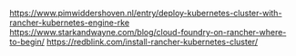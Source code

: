 https://www.pimwiddershoven.nl/entry/deploy-kubernetes-cluster-with-rancher-kubernetes-engine-rke
https://www.starkandwayne.com/blog/cloud-foundry-on-rancher-where-to-begin/
https://redblink.com/install-rancher-kubernetes-cluster/
